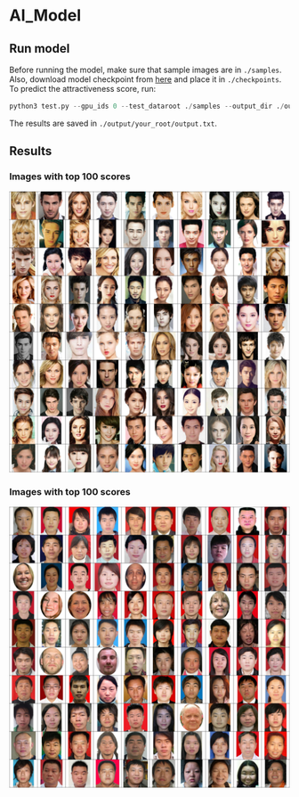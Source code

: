 # AI_Model
## Run model

Before running the model, make sure that sample images are in `./samples`. Also, download model checkpoint from [here](https://drive.google.com/file/d/1tm6HcMsWaTM-naqQDJeTpNXckgXS0UrL/view?usp=sharing) and place it in `./checkpoints`. To predict the attractiveness score, run:

```python
python3 test.py --gpu_ids 0 --test_dataroot ./samples --output_dir ./output/your_root --ckpt ./checkpoints/8000.pth
```

The results are saved in `./output/your_root/output.txt`.

## Results
### Images with top 100 scores
![Untitled](./attractiveness/assets/top.jpg)
### Images with top 100 scores
![Untitled](./attractiveness/assets/bottom.jpg)
